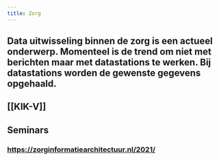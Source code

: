 ```yaml
---
title: Zorg
---
```


## Data uitwisseling binnen de zorg is een actueel onderwerp. Momenteel is de trend om niet met berichten maar met datastations te werken. Bij datastations worden de gewenste gegevens opgehaald.
## [[KIK-V]]
## Seminars
### https://zorginformatiearchitectuur.nl/2021/
###
